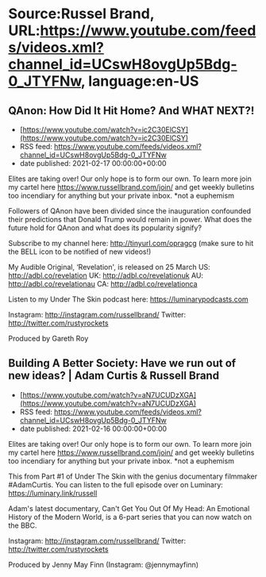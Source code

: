 # Source:Russel Brand, URL:https://www.youtube.com/feeds/videos.xml?channel_id=UCswH8ovgUp5Bdg-0_JTYFNw, language:en-US

## QAnon: How Did It Hit Home? And WHAT NEXT?!
 - [https://www.youtube.com/watch?v=ic2C30ElCSY](https://www.youtube.com/watch?v=ic2C30ElCSY)
 - RSS feed: https://www.youtube.com/feeds/videos.xml?channel_id=UCswH8ovgUp5Bdg-0_JTYFNw
 - date published: 2021-02-17 00:00:00+00:00

Elites are taking over! Our only hope is to form our own. To learn more join my cartel here https://www.russellbrand.com/join/ and get weekly bulletins too incendiary for anything but your private inbox.
*not a euphemism

Followers of QAnon have been divided since the inauguration confounded their predictions that Donald Trump would remain in power. What does the future hold for QAnon and what does its popularity signify? 

Subscribe to my channel here: http://tinyurl.com/opragcg
(make sure to hit the BELL icon to be notified of new videos!)

My Audible Original, ‘Revelation', is released on 25 March
US: http://adbl.co/revelation
UK: http://adbl.co/revelationuk
AU: http://adbl.co/revelationau
CA: http://adbl.co/revelationca

Listen to my Under The Skin podcast here: 
https://luminarypodcasts.com

Instagram: http://instagram.com/russellbrand/
Twitter: http://twitter.com/rustyrockets

Produced by Gareth Roy

## Building A Better Society: Have we run out of new ideas? | Adam Curtis & Russell Brand
 - [https://www.youtube.com/watch?v=aN7UCUDzXGA](https://www.youtube.com/watch?v=aN7UCUDzXGA)
 - RSS feed: https://www.youtube.com/feeds/videos.xml?channel_id=UCswH8ovgUp5Bdg-0_JTYFNw
 - date published: 2021-02-16 00:00:00+00:00

Elites are taking over! Our only hope is to form our own. To learn more join my cartel here https://www.russellbrand.com/join/ and get weekly bulletins too incendiary for anything but your private inbox.
*not a euphemism

This from Part #1 of Under The Skin with the genius documentary filmmaker #AdamCurtis. You can listen to the full episode over on Luminary: https://luminary.link/russell

Adam's latest documentary, Can't Get You Out Of My Head: An Emotional History of the Modern World, is a 6-part series that you can now watch on the BBC.  

Instagram: http://instagram.com/russellbrand/
Twitter: http://twitter.com/rustyrockets

Produced by Jenny May Finn (Instagram: @jennymayfinn)

